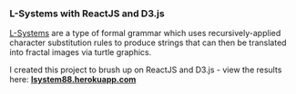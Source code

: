 ### L-Systems with ReactJS and D3.js

[L-Systems](https://en.wikipedia.org/wiki/L-system) are a type of formal grammar which uses recursively-applied character substitution rules to produce strings that can then be translated into fractal images via turtle graphics.

I created this project to brush up on ReactJS and D3.js - view the results here: **[lsystem88.herokuapp.com](https://lsystem88.herokuapp.com/)**
